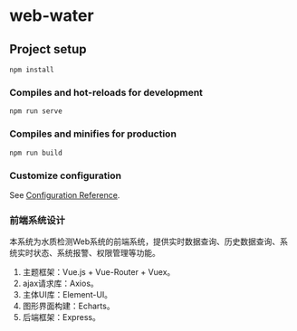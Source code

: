 # web-water

## Project setup

```
npm install
```

### Compiles and hot-reloads for development

```
npm run serve
```

### Compiles and minifies for production

```
npm run build
```

### Customize configuration

See [Configuration Reference](https://cli.vuejs.org/config/).

### 前端系统设计  
本系统为水质检测Web系统的前端系统，提供实时数据查询、历史数据查询、系统实时状态、系统报警、权限管理等功能。

1. 主题框架：Vue.js + Vue-Router + Vuex。  
2. ajax请求库：Axios。
3. 主体UI库：Element-UI。
4. 图形界面构建：Echarts。
5. 后端框架：Express。
